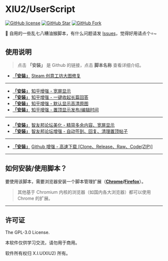 # XIU2/UserScript

[![GitHub license](https://img.shields.io/github/license/XIU2/UserScript.svg?style=flat-square&color=4285dd)](https://github.com/XIU2/UserScript/blob/master/LICENSE)
[![GitHub Star](https://img.shields.io/github/stars/XIU2/UserScript.svg?style=flat-square&label=Star&color=4285dd)](https://github.com/XIU2/UserScript/stargazers)
[![GitHub Fork](https://img.shields.io/github/forks/XIU2/UserScript.svg?style=flat-square&label=Fork&color=4285dd)](https://github.com/XIU2/UserScript/network/members)

🔨 自用的一些乱七八糟油猴脚本，有什么问题请发 [Issues](https://github.com/XIU2/UserScript/issues/new/choose)，觉得好用请点个⭐~

## 使用说明

> 点击 **「安装」** 是 Github 的链接，点击 **脚本名称** 查看详细介绍。

*  **[「安装」](https://cdn.jsdelivr.net/gh/XIU2/UserScript@master/SteamWorkshopImageRepair.user.js)** [Steam 创意工坊大图修复](https://greasyfork.org/scripts/397666)  
****
* **[「安装」](https://cdn.jsdelivr.net/gh/XIU2/UserScript@master/ZhihuEnhanced-Widescreen.user.js)** [知乎增强 - 宽屏显示](https://greasyfork.org/scripts/412212)  
*  **[「安装」](https://cdn.jsdelivr.net/gh/XIU2/UserScript@master/ZhihuEnhanced-CollapsedAnswer.user.js)** [知乎增强 - 一键收起长篇回答](https://greasyfork.org/scripts/412205)  
*  **[「安装」](https://cdn.jsdelivr.net/gh/XIU2/UserScript@master/ZhihuEnhanced-HD-Pictures.user.js)** [知乎增强 - 默认显示高清原图](https://greasyfork.org/scripts/412217)  
*  **[「安装」](https://cdn.jsdelivr.net/gh/XIU2/UserScript@master/ZhihuEnhanced-Time.user.js)** [知乎增强 - 置顶显示发布/编辑时间](https://greasyfork.org/scripts/412216)  
****
*  **[「安装」](https://cdn.jsdelivr.net/gh/XIU2/UserScript@master/Zhiyoo-Beautification.user.js)** [智友邦论坛美化 - 精简多余内容、宽屏显示](https://greasyfork.org/scripts/412361)  
*  **[「安装」](https://cdn.jsdelivr.net/gh/XIU2/UserScript@master/Zhiyoo-Enhanced.user.js)** [智友邦论坛增强 - 自动签到、回复、清理置顶帖子](https://greasyfork.org/scripts/412362)  
****
*  **[「安装」](https://cdn.jsdelivr.net/gh/XIU2/UserScript@master/GithubEnhanced-High-Speed-Download.user.js)** [Github 增强 - 高速下载 \[Clone、Release、Raw、Code(ZIP)\]](https://greasyfork.org/scripts/412245)  

****

## 如何安装/使用脚本？

要使用该脚本，需要浏览器安装一个脚本管理扩展（**[Chrome](https://www.lanzous.com/b073l8d1e)/[Firefox](https://addons.mozilla.org/firefox/addon/tampermonkey/)**）。  
 
> 其他基于 Chromium 内核的浏览器（如国内各大浏览器）都可以使用 Chrome 的扩展。  

****

## 许可证

The GPL-3.0 License.

本软件仅供学习交流，请勿用于商用。  

软件所有权归 X.I.U(XIU2) 所有。  